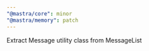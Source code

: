 ```yaml
---
"@mastra/core": minor
"@mastra/memory": patch
---
```


Extract Message utility class from MessageList

